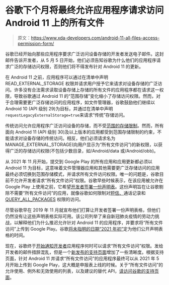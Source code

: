 # 谷歌下个月将最终允许应用程序请求访问 Android 11 上的所有文件

> 原文：<https://www.xda-developers.com/android-11-all-files-access-permission-form/>

谷歌已经开始向那些应用程序要求广泛访问设备存储的开发者发送电子邮件。这封邮件告诉开发者，从 5 月 5 日开始，他们必须告知谷歌为什么他们的应用程序请求广泛的存储访问权限，否则他们将不得发布针对 Android 11 的更新。

在 Android 11 之前，应用程序可以通过在清单中声明 READ_EXTERNAL_STORAGE 权限并请求用户授予它来请求对设备存储的广泛访问。许多没有合法需求读取设备存储上存储的所有文件的应用程序都在请求这一权限，导致谷歌通过 Android 11 的“范围存储”变化缩小了存储访问权限。然而，对于合理需要更广泛存储访问的应用程序，如文件管理器，谷歌鼓励他们继续以 Android 10 (API 级别 29)为目标，并通过在清单中声明`requestLegacyExternalStorage=true`来请求“传统”存储访问。

传统访问允许应用程序广泛访问设备的存储，而不受[范围的存储限制](https://www.xda-developers.com/android-q-storage-access-framework-scoped-storage/)。然而，所有面向 Android 11 (API 级别 30)及以上版本的应用都受到范围存储限制的约束，不能请求对设备存储的传统访问。相反，他们必须请求名为 MANAGE_EXTERNAL_STORAGE(向用户显示为“所有文件访问”)的新权限，以获得广泛的存储访问权限(不包括少数目录，如/Android/data 或/Android/obb)。

从 2021 年 11 月开始，提交到 Google Play 的所有应用和应用更新都必须以 Android 11 为目标，这意味着文件管理器应用和其他需要更广泛存储访问的应用最终必须切换到范围存储模式，并请求所有文件访问权限。唯一的问题是，谷歌目前不允许开发者请求“所有文件访问”权限。谷歌早些时候表示，在该应用被允许在 Google Play 上使用之前，它希望[开发者签署一份声明表](https://www.xda-developers.com/google-file-manager-devs-submit-form-broad-file-storage-access-android-11/)。这份声明旨在让谷歌剔除不需要“所有文件访问”的应用，就像谷歌如何限制对[短信、](https://www.xda-developers.com/google-play-developer-policy-call-log-sms/)通话记录和 [QUERY_ALL_PACKAGES](https://www.xda-developers.com/google-is-restricting-which-apps-can-see-the-other-installed-apps-on-your-device/) 权限的访问。

尽管谷歌早在 2019 年 11 月就宣布他们打算让开发者签署一份声明表格，但他们仍然没有让这些声明表格实际可用。该公司列举了来自新冠肺炎疫情的劳动力挑战，以解释他们为什么推迟允许针对 Android 11 的应用程序，并要求将“所有文件访问”上传到 Google Play。谷歌[将未指明的日期“2021 年初”](https://www.xda-developers.com/google-play-july-2020-policy-update-introduces-extended-timeline-compliance-detailed-violation-emails-other-changes-developer-console/)定为他们公开声明表格的时间。

现在，谷歌终于[开始通知开发者](https://www.reddit.com/r/androiddev/comments/mqzls8/ominous_scoped_storage_warning_messages/)应用程序何时可以请求“所有文件访问”权限。发给开发者的邮件措辞混乱，但是一个[新发布的支持页面](https://support.google.com/googleplay/android-developer/answer/10467955)增加了一些清晰度。根据支持页面，针对 Android 11 并请求“所有文件访问”的应用程序最终可以从 2021 年 5 月开始上传到 Google Play，这大概是申报表上线的时候。关于“所有文件访问”的允许使用、例外和无效使用的列表，以及建议的替代 API，[请访问谷歌的支持页面](https://support.google.com/googleplay/android-developer/answer/10467955)。